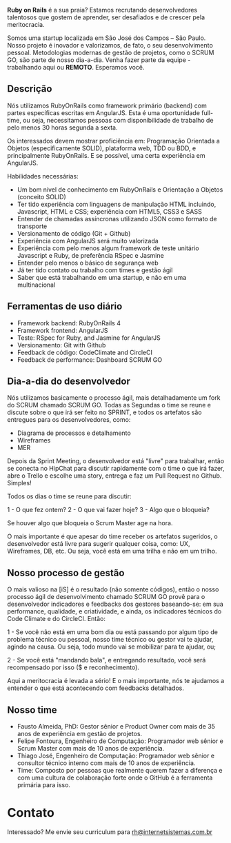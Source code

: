 **Ruby on Rails** é a sua praia? Estamos recrutando desenvolvedores talentosos que gostem de aprender, ser desafiados e de crescer pela meritocracia.

Somos uma startup localizada em São José dos Campos – São Paulo. Nosso projeto é inovador e valorizamos, de fato, o seu desenvolvimento pessoal. Metodologias modernas de gestão de projetos, como o SCRUM GO, são parte de nosso dia-a-dia. Venha fazer parte da equipe - trabalhando aqui ou **REMOTO**. Esperamos você.


## Descrição

Nós utilizamos RubyOnRails como framework primário (backend) com partes específicas escritas em AngularJS. Esta é uma oportunidade full-time, ou seja, necessitamos pessoas com disponibilidade de trabalho de pelo menos 30 horas segunda a sexta.

Os interessados devem mostrar proficiência em: Programação Orientada a Objetos (especificamente SOLID), plataforma web, TDD ou BDD, e principalmente RubyOnRails. E se possível, uma certa experiência em AngularJS.

Habilidades necessárias:

- Um bom nível de conhecimento em RubyOnRails e Orientação a Objetos (conceito SOLID)
- Ter tido experiência com linguagens de manipulação HTML incluindo, Javascript, HTML e CSS; experiência com HTML5, CSS3 e SASS
- Entender de chamadas assíncronas utilizando JSON como formato de transporte
- Versionamento de código (Git + Github)
- Experiência com AngularJS será muito valorizada
- Experiência com pelo menos algum framework de teste unitário Javascript e Ruby, de preferência RSpec e Jasmine
- Entender pelo menos o básico de segurança web
- Já ter tido contato ou trabalho com times e gestão ágil
- Saber que está trabalhando em uma startup, e não em uma multinacional

## Ferramentas de uso diário

- Framework backend: RubyOnRails 4
- Framework frontend: AngularJS
- Teste: RSpec for Ruby, and Jasmine for AngularJS
- Versionamento: Git with Github
- Feedback de código: CodeClimate and CircleCI
- Feedback de performance: Dashboard SCRUM GO

## Dia-a-dia do desenvolvedor

Nós utilizamos basicamente o processo ágil, mais detalhadamente um fork do SCRUM chamado SCRUM GO. Todas as Segundas o time se reune e discute sobre o que irá ser feito no SPRINT, e todos os artefatos são entregues para os desenvolvedores, como:

* Diagrama de processos e detalhamento
* Wireframes
* MER

Depois da Sprint Meeting, o desenvolvedor está "livre" para trabalhar, então se conecta no HipChat para discutir rapidamente com o time o que irá fazer, abre o Trello e escolhe uma story, entrega e faz um Pull Request no Github. Simples!

Todos os dias o time se reune para discutir:

1 - O que fez ontem?
2 - O que vai fazer hoje?
3 - Algo que o bloqueia?

Se houver algo que bloqueia o Scrum Master age na hora.

O mais importante é que apesar do time receber os artefatos sugeridos, o desenvolvedor está livre para sugerir qualquer coisa, como: UX, Wireframes, DB, etc. Ou seja, você está em uma trilha e não em um trilho.


## Nosso processo de gestão

O mais valioso na [iS] é o resultado (não somente códigos), então o nosso processo ágil de desenvolvimento chamado SCRUM GO provê para o desenvolvedor indicadores e feedbacks dos gestores baseando-se: em sua performance, qualidade, e criatividade, e ainda, os indicadores técnicos do Code Climate e do CircleCI. Então:

1 - Se você não está em uma bom dia ou está passando por algum tipo de problema técnico ou pessoal, nosso time técnico ou gestor vai te ajudar, agindo na causa. Ou seja, todo mundo vai se mobilizar para te ajudar, ou;

2 - Se você está "mandando bala", e entregando resultado, você será recompensado por isso ($ e reconhecimento).

Aqui a meritocracia é levada a sério! E o mais importante, nós te ajudamos a entender o que está acontecendo com feedbacks detalhados.

## Nosso time

* Fausto Almeida, PhD: Gestor sênior e Product Owner com mais de 35 anos de experiência em gestão de projetos.
* Felipe Fontoura, Engenheiro de Computação: Programador web sênior e Scrum Master com mais de 10 anos de experiência.
* Thiago José, Engenheiro de Computação: Programador web sênior e consultor técnico interno com mais de 10 anos de experiência.
* Time: Composto por pessoas que realmente querem fazer a diferença e com uma cultura de colaboração forte onde o GitHub é a ferramenta primária para isso.

# Contato

Interessado? Me envie seu curriculum para rh@internetsistemas.com.br
